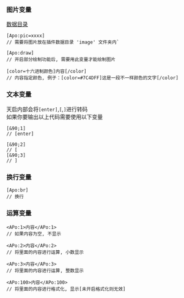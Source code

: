 ### 图片变量
[数据目录](/index/#数据目录)
~~~
[Apo:pic=xxxx]
// 需要将图片放在插件数据目录 'image' 文件夹内`

[Apo:draw]
// 开启部分绘制功能后, 需要用此变量才能绘制图片

[color=十六进制颜色]内容[/color]
// 内容指定颜色, 例子：[color=#7C4DFF]这是一段不一样颜色的文字[/color]
~~~

### 文本变量

天启内部会将`[enter]`,`[`,`]`进行转码<br>
如果你要输出以上代码需要使用以下变量
~~~
[&90;1]
// [enter]

[&90;2]
// [
[&90;3]
// ]
~~~

### 换行变量

~~~
[Apo:br] 
// 换行
~~~

### 运算变量

~~~
<APo:1>内容</APo:1>
// 如果内容为空, 不显示

<APo:2>内容</APo:2>
// 将里面的内容进行运算, 小数显示

<APo:3>内容</APo:3>
// 将里面的内容进行运算, 整数显示

<APo:100>内容</APo:100>
// 将里面的内容进行格式化, 显示[未开启格式化则无效]
~~~

